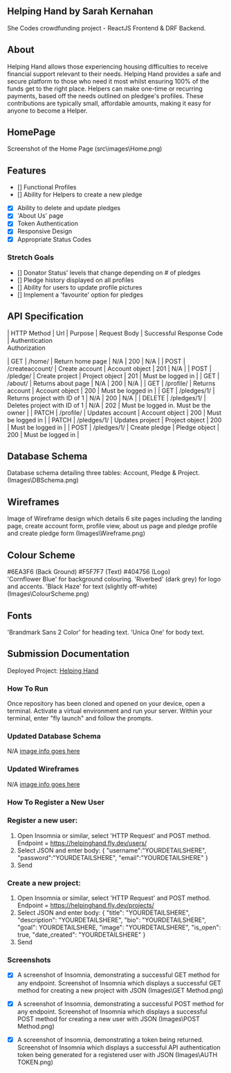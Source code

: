 ## Helping Hand by Sarah Kernahan
She Codes crowdfunding project - ReactJS Frontend & DRF Backend.

## About
Helping Hand allows those experiencing housing difficulties to receive financial support relevant to their needs. Helping Hand provides a safe and secure platform to those who need it most whilst ensuring 100% of the funds get to the right place. Helpers can make one-time or recurring payments, based off the needs outlined on pledgee's profiles. These contributions are typically small, affordable amounts, making it easy for anyone to become a Helper.

## HomePage
Screenshot of the Home Page
(src\images\Home.png)

## Features
* [] Functional Profiles
* [] Ability for Helpers to create a new pledge
* [x] Ability to delete and update pledges
* [x] 'About Us' page
* [x] Token Authentication
* [x] Responsive Design
* [X] Appropriate Status Codes

### Stretch Goals
* [] Donator Status' levels that change depending on # of pledges
* [] Pledge history displayed on all profiles
* [] Ability for users to update profile pictures
* [] Implement a 'favourite' option for pledges 

## API Specification

| HTTP Method | Url             | Purpose                           | Request Body   | Successful Response Code | Authentication <br /> Authorization

| GET         | /home/          | Return home page                  | N/A            | 200                      | N/A                                  |
| POST        | /createaccount/ | Create account                    | Account object | 201                      | N/A                                  |
| POST        | /pledge/        | Create project                    | Project object | 201                      | Must be logged in                    |
| GET         | /about/         | Returns about page                | N/A            | 200                      | N/A                                  |
| GET         | /profile/       | Returns account                   | Account object | 200                      | Must be logged in                    | 
| GET         | /pledges/1/     | Returns project with ID of 1      | N/A            | 200                      | N/A                                  |
| DELETE      | /pledges/1/     | Deletes project with ID of 1      | N/A            | 202                      | Must be logged in. Must be the owner |
| PATCH       | /profile/       | Updates account                   | Account object | 200                      | Must be logged in                    |
| PATCH       | /pledges/1/     | Updates project                   | Project object | 200                      | Must be logged in                    |
| POST        | /pledges/1/     | Create pledge                     | Pledge object  | 200                      | Must be logged in                    |

## Database Schema
Database schema detailing three tables: Account, Pledge & Project.
(Images\DBSchema.png)

## Wireframes
Image of Wireframe design which details 6 site pages including the landing page, create account form, profile view, about us page and pledge profile and create pledge form 
(Images\Wireframe.png)

## Colour Scheme
 #6EA3F6 (Back Ground) 
 #F5F7F7 (Text) 
 #404756 (Logo)  
'Cornflower Blue' for background colouring. 
'Riverbed' (dark grey) for logo and accents. 
'Black Haze' for text (slightly off-white) 
(Images\ColourScheme.png)

## Fonts
'Brandmark Sans 2 Color' for heading text. 
'Unica One' for body text.

## Submission Documentation
Deployed Project: [Helping Hand](https://fantastic-sunshine-0eaf90.netlify.app/)

### How To Run
Once repository has been cloned and opened on your device, open a terminal.
Activate a virtual environment and run your server.
Within your terminal, enter "fly launch" and follow the prompts. 

### Updated Database Schema
N/A
[image info goes here](./docs/image.png)

### Updated Wireframes
N/A
[image info goes here](./docs/image.png)

### How To Register a New User
### Register a new user:
1. Open Insomnia or similar, select 'HTTP Request' and POST method. Endpoint = https://helpinghand.fly.dev/users/
2. Select JSON and enter body: 
{
	"username":"YOURDETAILSHERE",
	"password":"YOURDETAILSHERE",
	"email":"YOURDETAILSHERE"
}
3. Send 

### Create a new project:
1. Open Insomnia or similar, select 'HTTP Request' and POST method. Endpoint = https://helpinghand.fly.dev/projects/
2. Select JSON and enter body: 
{
	"title": "YOURDETAILSHERE",
	"description": "YOURDETAILSHERE",
	"bio": "YOURDETAILSHERE",
	"goal": YOURDETAILSHERE,
	"image": "YOURDETAILSHERE",
	"is_open": true,
	"date_created": "YOURDETAILSHERE"
}
3. Send 

### Screenshots
* [X] A screenshot of Insomnia, demonstrating a successful GET method for any endpoint.
Screenshot of Insomnia which displays a successful GET method for creating a new project with JSON 
(Images\GET Method.png)

* [X] A screenshot of Insomnia, demonstrating a successful POST method for any endpoint.
Screenshot of Insomnia which displays a successful POST method for creating a new user with JSON 
(Images\POST Method.png)

* [X] A screenshot of Insomnia, demonstrating a token being returned.
Screenshot of Insomnia which displays a successful API authentication token being generated for a registered user with JSON 
(Images\AUTH TOKEN.png)